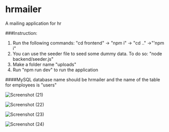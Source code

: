 # hrmailer
A mailing application for hr

###Instruction:
1. Run the following commands:  "cd frontend" -> "npm i" -> "cd .." ->"'npm i"
2. You can use the seeder file to seed some dummy data. To do so: "node backend/seeder.js"
3. Make a folder name "uploads"
4. Run "npm run dev" to run the application

####MySQL database name should be hrmailer and the name of the table for employees is "users"

![Screenshot (21)](https://user-images.githubusercontent.com/77497219/130805241-72d3aba9-aca1-42c5-a25f-0b803a15938b.png)

![Screenshot (22)](https://user-images.githubusercontent.com/77497219/130805296-80b71ed8-1797-45b9-a9da-3f5fa95dc585.png)

![Screenshot (23)](https://user-images.githubusercontent.com/77497219/130805381-9593dfca-fe30-44a2-beba-f84d2e8e2aa2.png)

![Screenshot (24)](https://user-images.githubusercontent.com/77497219/130805414-b1d261dc-a1ec-440e-b92c-3aba9bfe2d66.png)

